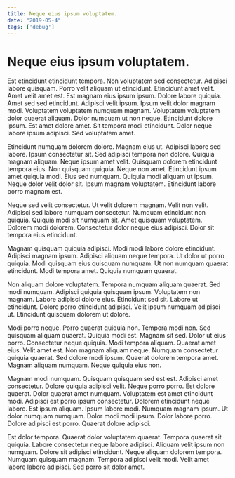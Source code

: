```yaml
---
title: Neque eius ipsum voluptatem.
date: "2019-05-4"
tags: ['debug']
---
```


# Neque eius ipsum voluptatem.

Est etincidunt etincidunt tempora. Non voluptatem sed consectetur. Adipisci labore quisquam. Porro velit aliquam ut etincidunt. Etincidunt amet velit. Amet velit amet est. Est magnam eius ipsum ipsum. Dolore labore quiquia. Amet sed sed etincidunt. Adipisci velit ipsum. Ipsum velit dolor magnam modi. Voluptatem voluptatem numquam magnam. Voluptatem voluptatem dolor quaerat aliquam. Dolor numquam ut non neque. Etincidunt dolore ipsum. Est amet dolore amet. Sit tempora modi etincidunt. Dolor neque labore ipsum adipisci. Sed voluptatem amet.

Etincidunt numquam dolorem dolore. Magnam eius ut. Adipisci labore sed labore. Ipsum consectetur sit. Sed adipisci tempora non dolore. Quiquia magnam aliquam. Neque ipsum amet velit. Quisquam dolorem etincidunt tempora eius. Non quisquam quiquia. Neque non amet. Etincidunt ipsum amet quiquia modi. Eius sed numquam. Quiquia modi aliquam ut ipsum. Neque dolor velit dolor sit. Ipsum magnam voluptatem. Etincidunt labore porro magnam est.

Neque sed velit consectetur. Ut velit dolorem magnam. Velit non velit. Adipisci sed labore numquam consectetur. Numquam etincidunt non quiquia. Quiquia modi sit numquam sit. Amet quisquam voluptatem. Dolorem modi dolorem. Consectetur dolor neque eius adipisci. Dolor sit tempora eius etincidunt.

Magnam quisquam quiquia adipisci. Modi modi labore dolore etincidunt. Adipisci magnam ipsum. Adipisci aliquam neque tempora. Ut dolor ut porro quiquia. Modi quisquam eius quisquam numquam. Ut non numquam quaerat etincidunt. Modi tempora amet. Quiquia numquam quaerat.

Non aliquam dolore voluptatem. Tempora numquam aliquam quaerat. Sed modi numquam. Adipisci quiquia quisquam ipsum. Voluptatem non magnam. Labore adipisci dolore eius. Etincidunt sed sit. Labore ut etincidunt. Dolore porro etincidunt adipisci. Velit ipsum numquam adipisci ut. Etincidunt quisquam dolorem ut dolore.

Modi porro neque. Porro quaerat quiquia non. Tempora modi non. Sed quisquam aliquam quaerat. Quiquia modi est. Magnam sit sed. Dolor ut eius porro. Consectetur neque quiquia. Modi tempora aliquam. Quaerat amet eius. Velit amet est. Non magnam aliquam neque. Numquam consectetur quiquia quaerat. Sed dolore modi ipsum. Quaerat dolorem tempora amet. Magnam aliquam numquam. Neque quiquia eius non.

Magnam modi numquam. Quisquam quisquam sed est est. Adipisci amet consectetur. Dolore quiquia adipisci velit. Neque porro porro. Est dolore quaerat. Dolor quaerat amet numquam. Voluptatem est amet etincidunt modi. Adipisci est porro ipsum consectetur. Dolorem etincidunt neque labore. Est ipsum aliquam. Ipsum labore modi. Numquam magnam ipsum. Ut dolor numquam numquam. Dolor modi modi ipsum. Dolor labore porro. Dolore adipisci est porro. Quaerat dolore adipisci.

Est dolor tempora. Quaerat dolor voluptatem quaerat. Tempora quaerat sit quiquia. Labore consectetur neque labore adipisci. Aliquam velit ipsum non numquam. Dolore sit adipisci etincidunt. Neque aliquam dolorem tempora. Numquam quisquam magnam. Tempora adipisci velit modi. Velit amet labore labore adipisci. Sed porro sit dolor amet.
